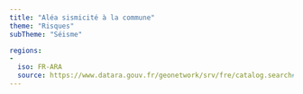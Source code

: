 ```yaml
---
title: "Aléa sismicité à la commune"
theme: "Risques"
subTheme: "Séisme"

regions:
-
  iso: FR-ARA
  source: https://www.datara.gouv.fr/geonetwork/srv/fre/catalog.search#/search?resultType=details&sortBy=relevance&from=1&to=20&fast=index&_content_type=json&any=Aléa sismicité à la commune
---
```

